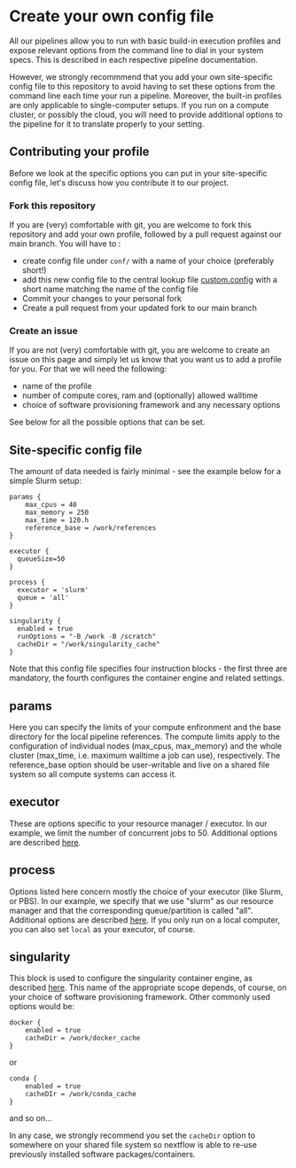 # Create your own config file

All our pipelines allow you to run with basic build-in execution profiles and expose relevant options from the command line to dial in your system specs. This is described in each respective pipeline documentation. 

However, we strongly recommmend that you add your own site-specific config file to this repository to avoid having to set these options from the command line each time your run a pipeline. Moreover, the built-in profiles are only applicable to single-computer setups. If you run on a compute cluster, or possibly the cloud, you will need to provide additional options to the pipeline for it to translate properly to your setting. 

## Contributing your profile

Before we look at the specific options you can put in your site-specific config file, let's discuss how you contribute it to our project. 

### Fork this repository

If you are (very) comfortable with git, you are welcome to fork this repository and add your own profile, followed by a pull request against our main branch. You will have to :

- create config file under `conf/` with a name of your choice (preferably short!)
- add this new config file to the central lookup file [custom.config](../custom.config) with a short name matching the name of the config file
- Commit your changes to your personal fork
- Create a pull request from your updated fork to our main branch

### Create an issue

If you are not (very) comfortable with git, you are welcome to create an issue on this page and simply let us know that you want us to add a profile for you. For that we will need the following:

- name of the profile
- number of compute cores, ram and (optionally) allowed walltime
- choice of software provisioning framework and any necessary options

See below for all the possible options that can be set. 

## Site-specific config file

The amount of data needed is fairly minimal - see the example below for a simple Slurm setup:

```
params {
	max_cpus = 40
	max_memory = 250
    max_time = 120.h
    reference_base = /work/references
}

executor {
  queueSize=50
}

process {
  executor = 'slurm'
  queue = 'all'
}

singularity {
  enabled = true
  runOptions = "-B /work -B /scratch"
  cacheDir = "/work/singularity_cache"
}

```

Note that this config file specifies four instruction blocks - the first three are mandatory, the fourth configures the container engine and related settings. 

## params

Here you can specify the limits of your compute enfironment and the base directory for the local pipeline references. The compute limits apply to the configuration of individual nodes (max_cpus, max_memory) and the whole cluster (max_time, i.e. maximum walltime a job can use), respectively. The reference_base option should be user-writable and live on a shared file system so all compute systems can access it. 

## executor

These are options specific to your resource manager / executor. In our example, we limit the number of concurrent jobs to 50. Additional options are described [here](https://www.nextflow.io/docs/latest/executor.html).

## process

Options listed here concern mostly the choice of your executor (like Slurm, or PBS). In our example, we specify that we use "slurm" as our resource manager and that the corresponding queue/partition is called "all". Additional options are described [here](https://www.nextflow.io/docs/latest/executor.html). If you only run on a local computer, you can also set `local` as your executor, of course.

## singularity

This block is used to configure the singularity container engine, as described [here](https://www.nextflow.io/docs/latest/config.html). This name of the appropriate scope depends, of course, on your choice of software provisioning framework. Other commonly used options would be:

```
docker {
    enabled = true
    cacheDir = /work/docker_cache
}
``` 
or
```
conda {
    enabled = true
    cacheDIr = /work/conda_cache
}
````
and so on...

In any case, we strongly recommend you set the `cacheDir` option to somewhere on your shared file system so nextflow is able to re-use previously installed software packages/containers. 
